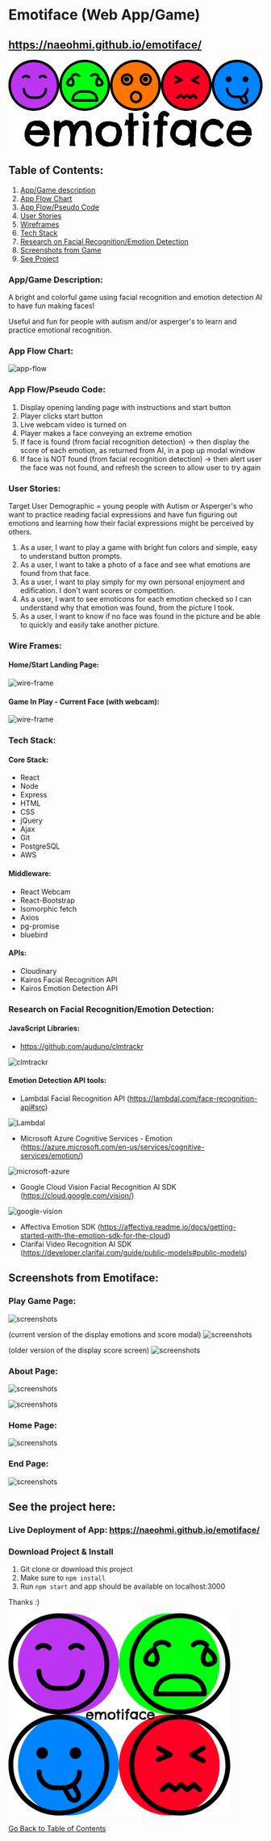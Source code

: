 <a name="gobackhere">

# Emotiface (Web App/Game)
## https://naeohmi.github.io/emotiface/

![logo](/images/logo.png)

</a>

## Table of Contents:

1. [App/Game description](#appdescription)
2. [App Flow Chart](#appflow)
3. [App Flow/Pseudo Code](#pseudocode)
4. [User Stories](#userstories)
5. [Wireframes](#wireframes)
6. [Tech Stack](#techstack)
7. [Research on Facial Recognition/Emotion Detection](#apiresearch)
8. [Screenshots from Game](#screenshots)
9. [See Project](#seeproject)

<a name="appdescription">

### App/Game Description: 
 
A bright and colorful game using facial recognition and emotion detection AI to have fun making faces! 
 
Useful and fun for people with autism and/or asperger's to learn and practice emotional recognition.

</a>

<a name="appflow">

### App Flow Chart:

![app-flow](/images/app-flow.png)

</a>

<a name="pseudocode">

### App Flow/Pseudo Code:

1. Display opening landing page with instructions and start button
2. Player clicks start button
3. Live webcam video is turned on
6. Player makes a face conveying an extreme emotion
7. If face is found (from facial recognition detection) -> then display the score of each emotion, as returned from AI, in a pop up modal window
8. If face is NOT found (from facial recognition detection) -> then alert user the face was not found, and refresh the screen to allow user to try again

</a>

<a name="userstories">

### User Stories:

Target User Demographic = young people with Autism or Asperger's who want to practice reading facial expressions and have fun  figuring out emotions and learning how their facial expressions might be perceived by others. 

1. As a user, I want to play a game with bright fun colors and simple, easy to understand button prompts.
2. As a user, I want to take a photo of a face and see what emotions are found from that face.
3. As a user, I want to play simply for my own personal enjoyment and edification. I don't want scores or competition.
4. As a user, I want to see emoticons for each emotion checked so I can understand why that emotion was found, from the picture I took.
5. As a user, I want to know if no face was found in the picture and be able to quickly and easily take another picture. 

</a>

<a name="wireframes">

### Wire Frames:

#### Home/Start Landing Page:

![wire-frame](/images/wf-startlanding.png)

#### Game In Play - Current Face (with webcam):

![wire-frame](/images/wf-currentface.png)

</a>

<a name="techstack">

### Tech Stack:

#### Core Stack:
- React
- Node
- Express
- HTML
- CSS
- jQuery
- Ajax
- Git
- PostgreSQL
- AWS

#### Middleware:
- React Webcam
- React-Bootstrap
- Isomorphic fetch
- Axios
- pg-promise
- bluebird

#### APIs:
- Cloudinary
- Kairos Facial Recognition API
- Kairos Emotion Detection API

</a>

<a name="apiresearch">

### Research on Facial Recognition/Emotion Detection:

#### JavaScript Libraries:
- https://github.com/auduno/clmtrackr

![clmtrackr](/images/clmtrackr.png)

#### Emotion Detection API tools:
- Lambdal Facial Recognition API (https://lambdal.com/face-recognition-api#src)

![Lambdal](/images/lambdal.png)

- Microsoft Azure Cognitive Services - Emotion (https://azure.microsoft.com/en-us/services/cognitive-services/emotion/)

![microsoft-azure](/images/microsoft-azure.png)

- Google Cloud Vision Facial Recognition AI SDK (https://cloud.google.com/vision/)

![google-vision](/images/google-vision.png)

- Affectiva Emotion SDK (https://affectiva.readme.io/docs/getting-started-with-the-emotion-sdk-for-the-cloud)
- Clarifai Video Recognition AI SDK (https://developer.clarifai.com/guide/public-models#public-models)

</a>

<a name="screenshots">

## Screenshots from Emotiface:

### Play Game Page:

![screenshots](/images/play-page.png)

(current version of the display emotions and score modal)
![screenshots](/images/score-modal.png)

(older version of the display score screen)
![screenshots](/images/testing-example.png)

### About Page:

![screenshots](/images/about-page.png)

![screenshots](/images/about.png)

### Home Page:

![screenshots](/images/home-page.png)

### End Page:

![screenshots](/images/stop-page.png)

</a>

<a name="seeproject">

## See the project here:

### Live Deployment of App: https://naeohmi.github.io/emotiface/

### Download Project & Install

1. Git clone or download this project
2. Make sure to `npm install`
3. Run `npm start` and app should be available on localhost:3000

Thanks :) 

![app-logo](/images/logo-small.png)

</a>

[Go Back to Table of Contents](#gobackhere)
